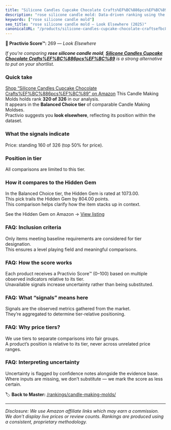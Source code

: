 ```yaml
---
title: "Silicone Candles Cupcake Chocolate Crafts%EF%BC%886pcs%EF%BC%89"
description: "rose silicone candle mold: Data-driven ranking using the Practivio Score™. Positioned by quality, value, demand, findability, momentum."
keywords: ["rose silicone candle mold"]
seo_title: "rose silicone candle mold — Look Elsewhere (2025)"
canonicalURL: "/products/silicone-candles-cupcake-chocolate-craftsefbc886pcsefbc89-B0F8BDZRDL/"
---
```


**🚫 Practivio Score™:** 269 — _Look Elsewhere_


*If you're comparing **rose silicone candle mold**, **[Silicone Candles Cupcake Chocolate Crafts%EF%BC%886pcs%EF%BC%89](https://www.amazon.com/dp/B0F8BDZRDL?tag=practivio-20)** is a strong alternative to put on your shortlist.*
### Quick take
[Shop “Silicone Candles Cupcake Chocolate Crafts%EF%BC%886pcs%EF%BC%89” on Amazon](https://www.amazon.com/dp/B0F8BDZRDL?tag=practivio-20)
This Candle Making Molds holds rank **320 of 326** in our analysis.  
It appears in the **Balanced Choice tier** of comparable Candle Making Moldses.  
Practivio suggests you **look elsewhere**, reflecting its position within the dataset.

### What the signals indicate
Price: standing 160 of 326 (top 50% for price).  

### Position in tier
All comparisons are limited to this tier.

### How it compares to the Hidden Gem
In the Balanced Choice tier, the Hidden Gem is rated at 1073.00.  
This pick trails the Hidden Gem by 804.00 points.  
This comparison helps clarify how the item stacks up in context.  

See the Hidden Gem on Amazon → [View listing](https://www.amazon.com/dp/B0CM5NX74G?tag=practivio-20)

### FAQ: Inclusion criteria
Only items meeting baseline requirements are considered for tier designation.  
This ensures a level playing field and meaningful comparisons.

### FAQ: How the score works
Each product receives a Practivio Score™ (0–100) based on multiple observed indicators relative to its tier.  
Unavailable signals increase uncertainty rather than being substituted.

### FAQ: What “signals” means here
Signals are the observed metrics gathered from the market.  
They’re aggregated to determine tier-relative positioning.

### FAQ: Why price tiers?
We use tiers to separate comparisons into fair groups.  
A product’s position is relative to its tier, never across unrelated price ranges.

### FAQ: Interpreting uncertainty
Uncertainty is flagged by confidence notes alongside the evidence base.  
Where inputs are missing, we don’t substitute — we mark the score as less certain.


🏷️ **Back to Master:** [/rankings/candle-making-molds/](/rankings/candle-making-molds/)

---
_Disclosure: We use Amazon affiliate links which may earn a commission. We don’t display live prices or review counts. Rankings are produced using a consistent, proprietary methodology._
